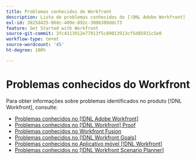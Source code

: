 ```yaml
---
title: Problemas conhecidos do Workfront
description: Lista de problemas conhecidos do [!DNL Adobe Workfront]
exl-id: 3825d425-06dc-409e-892c-300b389ddc73
feature: Get Started with Workfront
source-git-commit: 3fc4113912e77913f5c89013913cf5d85931c5e0
workflow-type: tm+mt
source-wordcount: '45'
ht-degree: 100%

---
```


# Problemas conhecidos do Workfront

Para obter informações sobre problemas identificados no produto [!DNL Workfront], consulte:

* [Problemas conhecidos no [!DNL Adobe Workfront]](newworkfrontexperience.md)
* [Problemas conhecidos no [!DNL Workfront] Proof](workfrontproof.md)
* [Problemas conhecidos no Workfront Fusion](workfrontfusion.md)
* [Problemas conhecidos no [!DNL Workfront Goals]](workfrontgoals.md)
* [Problemas conhecidos no Aplicativo móvel [!DNL Workfront] ](workfrontmobile.md)
* [Problemas conhecidos no [!DNL Workfront Scenario Planner]](workfrontscenarioplanner.md)

